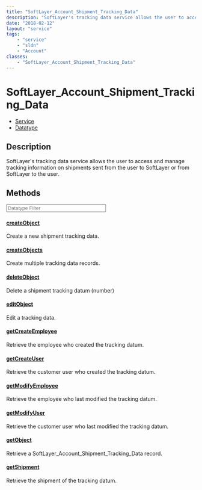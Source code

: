 ```yaml
---
title: "SoftLayer_Account_Shipment_Tracking_Data"
description: "SoftLayer's tracking data service allows the user to access and manage tracking information on shipments sent from the u... "
date: "2018-02-12"
layout: "service"
tags:
    - "service"
    - "sldn"
    - "Account"
classes:
    - "SoftLayer_Account_Shipment_Tracking_Data"
---
```

# SoftLayer_Account_Shipment_Tracking_Data
<div id='service-datatype'>
    <ul id='sldn-reference-tabs'>
    <li id='service'> <a href='/reference/services/SoftLayer_Account_Shipment_Tracking_Data' >Service</a></li>    <li id='datatype'> <a href='/reference/datatypes/SoftLayer_Account_Shipment_Tracking_Data' >Datatype</a></li>
    </ul>
</div>

## Description
SoftLayer's tracking data service allows the user to access and manage tracking information on shipments sent from the user to SoftLayer or from SoftLayer to the user. 



        
<div id="properties" class="content service-content">

## Methods

<div class="view-filters">
    <div class="clearfix">
        <div class="search-input-box">
            <input placeholder="Datatype Filter" onkeyup="titleSearch(inputId='edit-combine', divId='method-div', elementClass='method-row')" 
                type="text" id="edit-combine" value="" size="30" maxlength="128" class="form-text">
        </div>
    </div>
</div>

#### [createObject](/reference/services/SoftLayer_Account_Shipment_Tracking_Data/createObject)
Create a new shipment tracking data.

#### [createObjects](/reference/services/SoftLayer_Account_Shipment_Tracking_Data/createObjects)
Create multiple tracking data records.

#### [deleteObject](/reference/services/SoftLayer_Account_Shipment_Tracking_Data/deleteObject)
Delete a shipment tracking datum (number)

#### [editObject](/reference/services/SoftLayer_Account_Shipment_Tracking_Data/editObject)
Edit a tracking data.

#### [getCreateEmployee](/reference/services/SoftLayer_Account_Shipment_Tracking_Data/getCreateEmployee)
Retrieve the employee who created the tracking datum.

#### [getCreateUser](/reference/services/SoftLayer_Account_Shipment_Tracking_Data/getCreateUser)
Retrieve the customer user who created the tracking datum.

#### [getModifyEmployee](/reference/services/SoftLayer_Account_Shipment_Tracking_Data/getModifyEmployee)
Retrieve the employee who last modified the tracking datum.

#### [getModifyUser](/reference/services/SoftLayer_Account_Shipment_Tracking_Data/getModifyUser)
Retrieve the customer user who last modified the tracking datum.

#### [getObject](/reference/services/SoftLayer_Account_Shipment_Tracking_Data/getObject)
Retrieve a SoftLayer_Account_Shipment_Tracking_Data record.

#### [getShipment](/reference/services/SoftLayer_Account_Shipment_Tracking_Data/getShipment)
Retrieve the shipment of the tracking datum.

</div>


